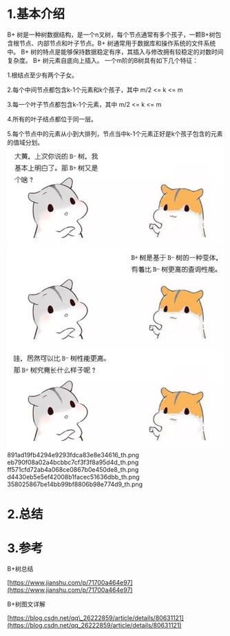 # 1.基本介绍
B+ 树是一种树数据结构，是一个n叉树，每个节点通常有多个孩子，一颗B+树包含根节点、内部节点和叶子节点。B+ 树通常用于数据库和操作系统的文件系统中。 B+ 树的特点是能够保持数据稳定有序，其插入与修改拥有较稳定的对数时间复杂度。 B+ 树元素自底向上插入。
一个m阶的B树具有如下几个特征：

1.根结点至少有两个子女。

2.每个中间节点都包含k-1个元素和k个孩子，其中 m/2 <= k <= m

3.每一个叶子节点都包含k-1个元素，其中 m/2 <= k <= m

4.所有的叶子结点都位于同一层。

5.每个节点中的元素从小到大排列，节点当中k-1个元素正好是k个孩子包含的元素的值域分划。
![](/static/image/17a0c4f672b34e668a0cd2eb214c117d_th.png)
![](/static/image/c56155c2131e45b0bf69f9ae6cba056e_th.png)
![](/static/image/164ce3d2504c4d63945e134ca6752a2c_th.png)
891ad19fb4294e9293fdca83e8e34616_th.png
eb790f08a02a4bcbbc7cf3f3f8a95d4d_th.png
ff571cfd72ab4a068ce0867b0e450de8_th.png
d4430eb5e5ef42008b1facec51636dbb_th.png
358025867be14bb99bf8806b98e774d9_th.png
# 2.总结

# 3.参考

B+树总结

[https://www.jianshu.com/p/71700a464e97](https://www.jianshu.com/p/71700a464e97)

B+树图文详解

[https://blog.csdn.net/qq\_26222859/article/details/80631121](https://blog.csdn.net/qq_26222859/article/details/80631121)

